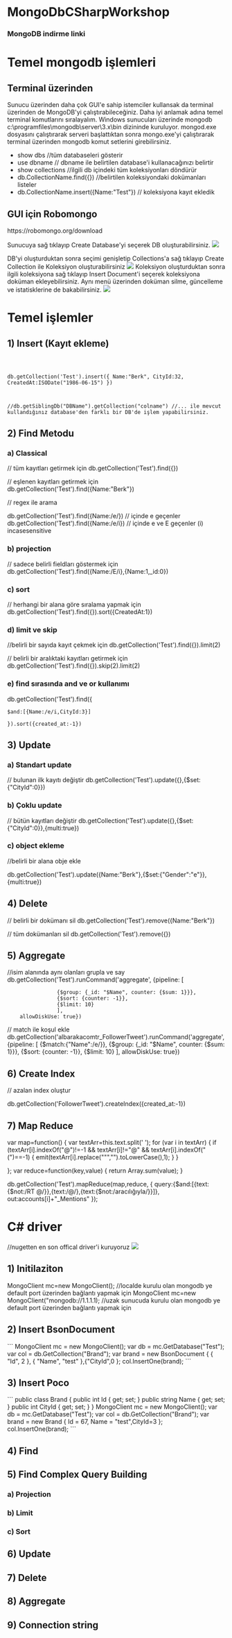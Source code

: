 # MongoDbCSharpWorkshop
<h3>MongoDB indirme linki</h3>


<h1>Temel mongodb işlemleri</h1>

<h2>Terminal üzerinden </h2>
Sunucu üzerinden daha çok GUI'e sahip istemciler kullansak da terminal üzerinden de MongoDB'yi çalıştırabileceğiniz. 
Daha iyi anlamak adına temel terminal komutlarını sıralayalım.
Windows sunucuları üzerinde mongodb c:\programfiles\mongodb\server\3.x\bin dizininde kuruluyor. 
mongod.exe dosyasını çalıştırarak serveri başlattıktan sonra mongo.exe'yi çalıştırarak terminal üzerinden mongodb komut setlerini girebilirsiniz.

<ul>
<li>show dbs //tüm databaseleri gösterir</li>
<li>use dbname // dbname ile belirtilen database'i kullanacağınızı belirtir</li>
<li>show collections //ilgili db içindeki tüm koleksiyonları döndürür</li>
<li>db.CollectionName.find({}) //belirtilen koleksiyondaki dokümanları listeler</li>
<li>db.CollectionName.insert({Name:"Test"}) // koleksiyona kayıt ekledik</li>
</ul>

 
<h2>GUI için Robomongo</h2>
https://robomongo.org/download

Sunucuya sağ tıklayıp Create Database'yi seçerek DB oluşturabilirsiniz.
<img src="imgdb1.png"/>

DB'yi oluşturduktan sonra seçimi genişletip Collections'a sağ tıklayıp Create Collection ile Koleksiyon oluşturabilirsiniz
<img src="mycol1.png"/>
Koleksiyon oluşturduktan sonra ilgili koleksiyona sağ tıklayıp Insert Document'i seçerek koleksiyona doküman ekleyebilirsiniz. 
Aynı menü üzerinden doküman silme, güncelleme ve istatisklerine de bakabilirsiniz.
<img src="mydoc1.png"/>

<h1>Temel işlemler</h1>

<h2>1) Insert (Kayıt ekleme)</h2>
<code>

db.getCollection('Test').insert({
    Name:"Berk",
    CityId:32,
    CreatedAt:ISODate("1986-06-15")
})

//db.getSiblingDb("DBName").getCollection("colname") //... ile mevcut kullandığınız database'den farklı bir DB'de işlem yapabilirsiniz.
</code>
<h2>2) Find Metodu</h2>

<h3>a) Classical</h3>
// tüm kayıtları getirmek için
db.getCollection('Test').find({})

// eşlenen kayıtları getirmek için
db.getCollection('Test').find({Name:"Berk"})

// regex ile arama

db.getCollection('Test').find({Name:/e/}) // içinde e geçenler
db.getCollection('Test').find({Name:/e/i}) // içinde e ve E geçenler (i) incasesensitive

<h3>b) projection</h3>
// sadece belirli fieldları göstermek için
db.getCollection('Test').find({Name:/E/i},{Name:1,_id:0})

<h3>c) sort</h3>
// herhangi bir alana göre sıralama yapmak için
db.getCollection('Test').find({}).sort({CreatedAt:1})

<h3>d) limit ve skip</h3>
//belirli bir sayıda kayıt çekmek için
db.getCollection('Test').find({}).limit(2)

// belirli bir aralıktaki kayıtları getirmek için
db.getCollection('Test').find({}).skip(2).limit(2)

<h3>e) find sırasında and ve or kullanımı </h3>

db.getCollection('Test').find({
    
    $and:[{Name:/e/i,CityId:3}]

    }).sort({created_at:-1})


<h2>3) Update</h2>

<h3>a) Standart update</h3>

// bulunan ilk kayıtı değiştir
db.getCollection('Test').update({},{$set:{"CityId":0}})

<h3>b) Çoklu update</h3>
// bütün kayıtları değiştir
db.getCollection('Test').update({},{$set:{"CityId":0}},{multi:true})

<h3>c) object ekleme</h3>

//belirli bir alana obje ekle

db.getCollection('Test').update({Name:"Berk"},{$set:{"Gender":"e"}},{multi:true})

<h2>4) Delete</h2>

// belirli bir dokümanı sil
db.getCollection('Test').remove({Name:"Berk"})

// tüm dokümanları sil
db.getCollection('Test').remove({})

<h2>5) Aggregate</h2>
//isim alanında aynı olanları grupla ve say
db.getCollection('Test').runCommand('aggregate',
        {pipeline: [
                  
                    {$group: {_id: "$Name", counter: {$sum: 1}}},
                    {$sort: {counter: -1}},
                    {$limit: 10}
                    ],
        allowDiskUse: true})
        
 // match ile koşul ekle
 db.getCollection('albarakacomtr_FollowerTweet').runCommand('aggregate',
        {pipeline: [
                   {$match:{"Name":/e/}},
                    {$group: {_id: "$Name", counter: {$sum: 1}}},
                    {$sort: {counter: -1}},
                    {$limit: 10}
                    ],
        allowDiskUse: true})

<h2>6) Create Index</h2>
// azalan index oluştur

db.getCollection('FollowerTweet').createIndex({created_at:-1})

<h2>7) Map Reduce</h2>

var map=function()
{
    var textArr=this.text.split(' ');
    for (var i in textArr)
    {
        if (textArr[i].indexOf("@")!=-1 && textArr[i]!="@" && textArr[i].indexOf("(")==-1)
        {
            emit(textArr[i].replace("\"","").toLowerCase(),1);
        }
    }
    
   
};
var reduce=function(key,value)
{
    return Array.sum(value);
}


db.getCollection('Test').mapReduce(map,reduce,
{
    query:{$and:[{text:{$not:/RT @/}},{text:/@/},{text:{$not:/aracılığıyla/}}]},
    out:accounts[i]+"_Mentions"
});



<h1>C# driver</h1>

//nugetten en son offical driver'i kuruyoruz
<img src="nuget.png"/>

<h2>1) Initilaziton</h2>

MongoClient mc=new MongoClient(); //localde kurulu olan mongodb ye default port üzerinden bağlantı yapmak için
MongoClient mc=new MongoClient("mongodb://1.1.1.1); //uzak sunucuda kurulu olan mongodb ye default port üzerinden bağlantı yapmak için


<h2>2) Insert BsonDocument</h2>
```
        MongoClient mc = new MongoClient();
        var db = mc.GetDatabase("Test");
        var col = db.GetCollection<BsonDocument>("Brand");
        var brand = new BsonDocument { { "Id", 2 }, { "Name", "test" },{"CityId",0 };
        col.InsertOne(brand);
```

<h2>3) Insert Poco</h2>
```
 public class Brand
    {
        public int Id { get; set; }
        public string Name { get; set; }
        public int CityId { get; set; }
    }
    MongoClient mc = new MongoClient();
    var db = mc.GetDatabase("Test");
    var col = db.GetCollection<Brand>("Brand");
    var brand = new Brand { Id = 67, Name = "test",CityId=3 };
    col.InsertOne(brand);
```

<h2>4) Find</h2>

<h2>5) Find Complex Query Building</h2>

<h3>a) Projection</h3>

<h3>b) Limit</h3>

<h3>c) Sort</h3>

<h2>6) Update</h2>

<h2>7) Delete</h2>

<h2>8) Aggregate</h2>

<h2>9) Connection string</h2>











